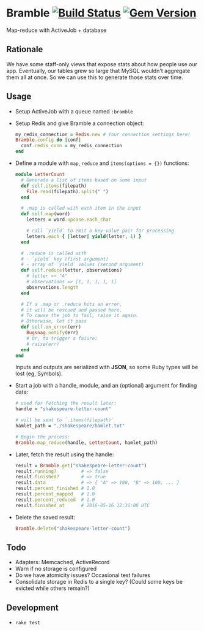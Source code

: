 # Bramble [![Build Status](https://travis-ci.org/rmosolgo/bramble.svg?branch=master)](https://travis-ci.org/rmosolgo/bramble) [![Gem Version](https://badge.fury.io/rb/bramble.svg)](https://badge.fury.io/rb/bramble)

Map-reduce with ActiveJob + database

## Rationale

We have some staff-only views that expose stats about how people use our app. Eventually, our tables grew so large that MySQL wouldn't aggregate them all at once. So we can use this to generate those stats over time.

## Usage

- Setup ActiveJob with a queue named `:bramble`

- Setup Redis and give Bramble a connection object:

  ```ruby
  my_redis_connection = Redis.new # Your connection settings here!
  Bramble.config do |conf|
    conf.redis_conn = my_redis_connection
  end
  ```

- Define a module with `map`, `reduce` and `items(options = {})` functions:

  ```ruby
  module LetterCount
    # Generate a list of items based on some input
    def self.items(filepath)
      File.read(filepath).split(" ")
    end

    # .map is called with each item in the input
    def self.map(word)
      letters = word.upcase.each_char

      # call `yield` to emit a key-value pair for processing
      letters.each { |letter| yield(letter, 1) }
    end

    # .reduce is called with
    # - `yield` key (first argument)
    # - array of `yield` values (second argument)
    def self.reduce(letter, observations)
      # letter => "A"
      # observations => [1, 1, 1, 1, 1]
      observations.length
    end

    # If a .map or .reduce hits an error,
    # it will be rescued and passed here.
    # To cause the job to fail, raise it again.
    # Otherwise, let it pass
    def self.on_error(err)
      Bugsnag.notify(err)
      # Or, to trigger a faiure:
      # raise(err)
    end
  end
  ```

  Inputs and outputs are serialized with __JSON__, so some Ruby types will be lost (eg, Symbols).

- Start a job with a handle, module, and an (optional) argument for finding data:

  ```ruby
  # used for fetching the result later:
  handle = "shakespeare-letter-count"

  # will be sent to `.items(filepath)`
  hamlet_path = "./shakespeare/hamlet.txt"

  # Begin the process:
  Bramble.map_reduce(handle, LetterCount, hamlet_path)
  ```

- Later, fetch the result using the handle:

  ```ruby
  result = Bramble.get("shakespeare-letter-count")
  result.running?         # => false
  result.finished?        # => true
  result.data             # => { "A" => 100, "B" => 100, ... }
  result.percent_finished # 1.0
  result.percent_mapped   # 1.0
  result.percent_reduced  # 1.0
  result.finished_at      # 2016-05-16 12:31:00 UTC
  ```

- Delete the saved result:

  ```ruby
  Bramble.delete("shakespeare-letter-count")
  ```

## Todo

- Adapters: Memcached, ActiveRecord
- Warn if no storage is configured
- Do we have atomicity issues? Occasional test failures
- Consolidate storage in Redis to a single key? (Could some keys be evicted while others remain?)

## Development

- `rake test`
